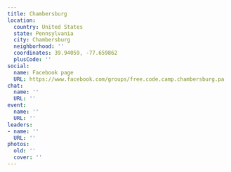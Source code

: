 ```yaml
---
title: Chambersburg
location:
  country: United States
  state: Pennsylvania
  city: Chambersburg
  neighborhood: ''
  coordinates: 39.94059, -77.659862
  plusCode: ''
social:
  name: Facebook page
  URL: https://www.facebook.com/groups/free.code.camp.chambersburg.pa
chat:
  name: ''
  URL: ''
event:
  name: ''
  URL: ''
leaders:
- name: ''
  URL: ''
photos:
  old: ''
  cover: ''
---
```

